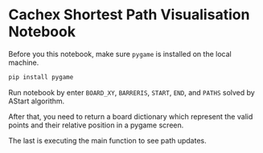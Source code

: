 # Cachex Shortest Path Visualisation Notebook

Before you this notebook, make sure `pygame` is installed on the local machine.

```bash
pip install pygame
```

Run notebook by enter `BOARD_XY`, `BARRERIS`, `START`, `END`, and `PATHS` solved by AStart algorithm.

After that, you need to return a board dictionary which represent the valid points and their relative position in a pygame screen.

The last is executing the main function to see path updates.
